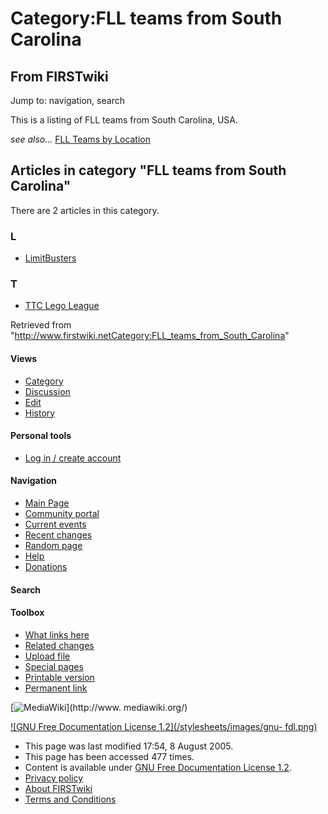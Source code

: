 # Category:FLL teams from South Carolina

## From FIRSTwiki

Jump to: navigation, search

This is a listing of FLL teams from South Carolina, USA.

_see also..._ [FLL Teams by Location](FLL_Teams_by_Location "FLL
Teams by Location")

## Articles in category "FLL teams from South Carolina"

There are 2 articles in this category.

### L

- [LimitBusters](LimitBusters "LimitBusters")

### T

- [TTC Lego League](TTC_Lego_League "TTC Lego League")

Retrieved from "<http://www.firstwiki.netCategory:FLL_teams_from_South_Carolina>"

#### Views

- [Category](Category:FLL_teams_from_South_Carolina)
- [Discussion](/index.php?title=Category_talk:FLL_teams_from_South_Carolina&action=edit)
- [Edit](/index.php?title=Category:FLL_teams_from_South_Carolina&action=edit)
- [History](/index.php?title=Category:FLL_teams_from_South_Carolina&action=history)

#### Personal tools

- [Log in / create account](/index.php?title=Special:Userlogin&returnto=Category:FLL_teams_from_South_Carolina)

[](Main_Page "Main Page")

#### Navigation

- [Main Page](Main_Page)
- [Community portal](FIRSTwiki:Community_portal)
- [Current events](Current_events)
- [Recent changes](Special:Recentchanges)
- [Random page](Special:Random)
- [Help](Help:Contents)
- [Donations](FIRSTwiki:Site_support)

#### Search

#### Toolbox

- [What links here](Special:Whatlinkshere/Category:FLL_teams_from_South_Carolina)
- [Related changes](Special:Recentchangeslinked/Category:FLL_teams_from_South_Carolina)
- [Upload file](Special:Upload)
- [Special pages](Special:Specialpages)
- [Printable version](/index.php?title=Category:FLL_teams_from_South_Carolina&printable=yes)
- [Permanent link](/index.php?title=Category:FLL_teams_from_South_Carolina&oldid=40631)

[![MediaWiki](/skins/common/images/poweredby_mediawiki_88x31.png)](http://www.
mediawiki.org/)

[![GNU Free Documentation License 1.2](/stylesheets/images/gnu-
fdl.png)](http://www.gnu.org/copyleft/fdl.html)

- This page was last modified 17:54, 8 August 2005.
- This page has been accessed 477 times.
- Content is available under [GNU Free Documentation License 1.2](http://www.gnu.org/copyleft/fdl.html "http://www.gnu.org/copyleft/fdl.html").
- [Privacy policy](FIRSTwiki:Privacy_policy "FIRSTwiki:Privacy policy")
- [About FIRSTwiki](FIRSTwiki:About "FIRSTwiki:About")
- [Terms and Conditions](FIRSTwiki:Terms_and_conditions "FIRSTwiki:Terms and conditions")
